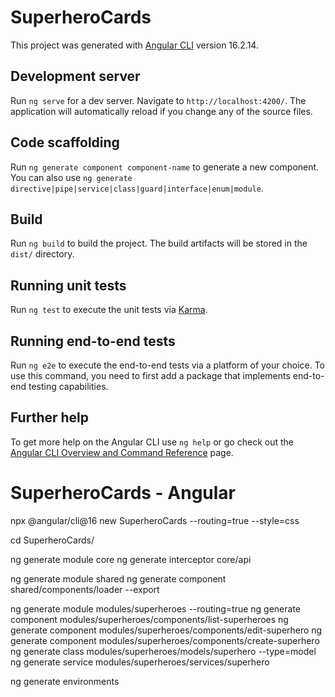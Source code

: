 # SuperheroCards

This project was generated with [Angular CLI](https://github.com/angular/angular-cli) version 16.2.14.

## Development server

Run `ng serve` for a dev server. Navigate to `http://localhost:4200/`. The application will automatically reload if you change any of the source files.

## Code scaffolding

Run `ng generate component component-name` to generate a new component. You can also use `ng generate directive|pipe|service|class|guard|interface|enum|module`.

## Build

Run `ng build` to build the project. The build artifacts will be stored in the `dist/` directory.

## Running unit tests

Run `ng test` to execute the unit tests via [Karma](https://karma-runner.github.io).

## Running end-to-end tests

Run `ng e2e` to execute the end-to-end tests via a platform of your choice. To use this command, you need to first add a package that implements end-to-end testing capabilities.

## Further help

To get more help on the Angular CLI use `ng help` or go check out the [Angular CLI Overview and Command Reference](https://angular.io/cli) page.

# SuperheroCards - Angular

npx @angular/cli@16 new SuperheroCards --routing=true --style=css

cd SuperheroCards/

ng generate module core
ng generate interceptor core/api

ng generate module shared
ng generate component shared/components/loader --export

ng generate module modules/superheroes --routing=true
ng generate component modules/superheroes/components/list-superheroes
ng generate component modules/superheroes/components/edit-superhero
ng generate component modules/superheroes/components/create-superhero
ng generate class modules/superheroes/models/superhero --type=model
ng generate service modules/superheroes/services/superhero

ng generate environments
